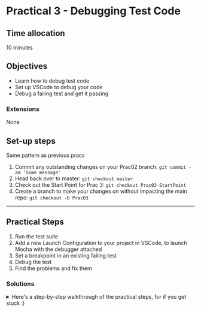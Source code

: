 # Practical 3 - Debugging Test Code

## Time allocation
10 minutes

## Objectives
* Learn how to debug test code
* Set up VSCode to debug your code
* Debug a failing test and get it passing

### Extensions
None

## Set-up steps
Same pattern as previous pracs
1. Commit any outstanding changes on your Prac02 branch: `git commit -am 'Some message'`
1. Head back over to master: `git checkout master`
1. Check out the Start Point for Prac 3: `git checkout Prac03-StartPoint`
1. Create a branch to make your changes on without impacting the main repo: `git checkout -b Prac03`

---

## Practical Steps
1. Run the test suite
1. Add a new Launch Configuration to your project in VSCode, to launch Mocha with the debugger attached
1. Set a breakpoint in an existing failing test
1. Debug the test
1. Find the problems and fix them

### Solutions
<details>
<summary>
Here's a step-by-step walkthrough of the practical steps, for if you get stuck :)
</summary>
<p>

1. Run the test suite
    - `npm test`
    - Notice there are failing tests
1. Add a new Launch Configuration to your project in VSCode, to launch Mocha with the debugger attached
    - Debug Menu > Open Configurations
    - If it doesn't exist, this will create a `.vscode\launch.json` file, with a default "Launch" configuration. You might need to close a pop-up prompt to see this clearly. The default launch configuration doesn't do much right now, so delete it.
    - Press the "Add Configuration" button, bottom right
    - Select `Node.js: Mocha Tests`. Result should end up like this:
        ```javascript
        {
            "type": "node",
            "request": "launch",
            "name": "Mocha Tests",
            "program": "${workspaceFolder}/node_modules/mocha/bin/_mocha",
            "args": [
                "-u",
                "tdd",
                "--timeout",
                "999999",
                "--colors",
                "${workspaceFolder}/test"
            ],
            "internalConsoleOptions": "openOnSessionStart"
        }
        ```
1. Set a breakpoint in an existing failing test
    - Open `name-to-number-service-tests.js`
    - Set a breakpoint by clicking just to the left of the line number in the VSCode editor; a filled red circle appears
    - You can set the breakpoint either in the test code, or in the code being tested, depending on what you want to investigate
1. Debug the test
    - Open the debugging panel, (4th icon down in the left menu)
    - Ensure `Mocha Tests` is selected from the dropdown directly to the left of the green Play button
    - Press F5, or the green Play button, or Debug > Start Debugging
    - The tests will run and code execution will stop where you've set your breakpoint
    - Inspect variable values by hovering over the variable, or using the Variables panel in the left menu
    - Progress the code by pressing F10 to step to the next line, or F11 to step into a function
    - Press F5 to allow the test run to continue executing (it will stop on any subsequent breakpoints)
1. Find the problems and fix them
    - One failing test is failing due to a problem with the test code itself. The number of buckets passed to the service is `10` but should be `1`
    - One failing test is failing due to a problem with the prod code. The first condition asserting a max value for number of buckets should use a `<=`, not `<`
</p>
</details>